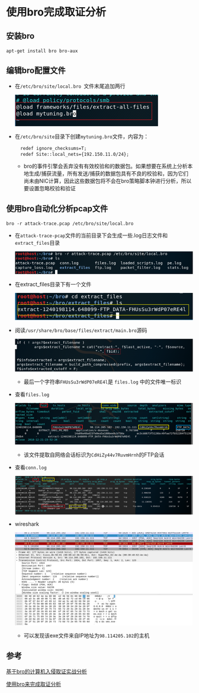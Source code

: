 # 使用bro完成取证分析

## 安装bro

`apt-get install bro bro-aux`

## 编辑bro配置文件

- 在`/etc/bro/site/local.bro `文件末尾追加两行

    ![](image/add_2line.png)

- 在`/etc/bro/site`目录下创建`mytuning.bro`文件，内容为：
    
        redef ignore_checksums=T;
        redef Site::local_nets={192.150.11.0/24};

    - bro的事件引擎会丢弃没有有效校验和的数据包。如果想要在系统上分析本地生成/捕获流量，所有发送/捕获的数据包具有不良的校验和，因为它们尚未由NIC计算，因此这些数据包将不会在bro策略脚本钟进行分析，所以要设置忽略校验和验证

## 使用bro自动化分析pcap文件

    bro -r attack-trace.pcap /etc/bro/site/local.bro

- 在`attack-trace-pcap`文件的当前目录下会生成一些.log日志文件和`extract_files`目录

    ![](image/log_files.png)

- 在extract_files目录下有一个文件

    ![](image/extract_file.png)

- 阅读`/usr/share/bro/base/files/extract/main.bro`源码

    ![](image/main_bro.png)

    - 最后一个字符串`FHUsSu3rWdP07eRE4l`是 `files.log` 中的文件唯一标识

- 查看`files.log`

    ![](image/files_log.png)

    - 该文件提取自网络会话标识为`CdHiZy44v7RuvmHrnh`的FTP会话

- 查看`conn.log`

    ![](image/conn_log.png)

- wireshark

    ![](image/exe.png)

    - 可以发现该exe文件来自IP地址为`98.114205.102`的主机

## 参考
[基于bro的计算机入侵取证实战分析](https://www.freebuf.com/articles/system/135843.html)

[使用bro来完成取证分析](http://sec.cuc.edu.cn/huangwei/textbook/ns/chap0x12/exp.html)

    
    

